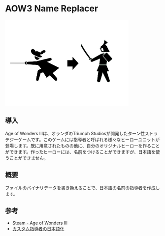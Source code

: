AOW3 Name Replacer
===

![image](Image/title.png)

## 導入
Age of Wonders IIIは、オランダのTriumph Studiosが開発したターン性ストラテジーゲームです。このゲームには指導者と呼ばれる様々なヒーローユニットが登場します。既に用意されたものの他に、自分のオリジナルヒーローを作ることができます。作ったヒーローには、名前をつけることができますが、日本語を使うことができません。

## 概要
ファイルのバイナリデータを書き換えることで、日本語の名前の指導者を作成します。

## 参考
- [Steam - Age of Wonders III](https://store.steampowered.com/app/226840/Age_of_Wonders_III/)
- [カスタム指導者の日本語化](https://aow3.swiki.jp/index.php?%E8%B3%BC%E5%85%A5%E5%BE%8CFAQ)